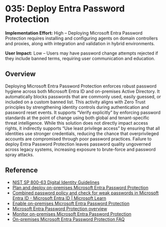 # 035: Deploy Entra Password Protection

**Implementation Effort:** High – Deploying Microsoft Entra Password Protection requires installing and configuring agents on domain controllers and proxies, along with integration and validation in hybrid environments.

**User Impact:** Low – Users may have password change attempts rejected if they include banned terms, requiring user communication and education.

## Overview

Deploying Microsoft Entra Password Protection enforces robust password hygiene across both Microsoft Entra ID and on-premises Active Directory. It automatically blocks passwords that are commonly used, easily guessed, or included on a custom banned list. This activity aligns with Zero Trust principles by strengthening identity controls during authentication and password reset events. It supports “Verify explicitly” by enforcing password standards at the point of change using both global and tenant-specific threat intelligence. While this solution does not directly impact access rights, it indirectly supports “Use least privilege access” by ensuring that all identities use stronger credentials, reducing the chance that overprivileged accounts are compromised through poor password practices. Failure to deploy Entra Password Protection leaves password quality ungoverned across legacy systems, increasing exposure to brute-force and password spray attacks.

## Reference

* [NIST SP 800-63 Digital Identity Guidelines](https://pages.nist.gov/800-63-4/sp800-63b.html#passwords)
* [Plan and deploy on-premises Microsoft Entra Password Protection](https://learn.microsoft.com/entra/identity/authentication/howto-password-ban-bad-on-premises-deploy)
* [Combined password policy and check for weak passwords in Microsoft Entra ID - Microsoft Entra ID | Microsoft Learn](https://learn.microsoft.com/entra/identity/authentication/concept-password-ban-bad-combined-policy)
* [Enable on-premises Microsoft Entra Password Protection](https://learn.microsoft.com/entra/identity/authentication/howto-password-ban-bad-on-premises-operations)
* [Microsoft Entra Password Protection overview](https://learn.microsoft.com/entra/identity/authentication/concept-password-ban-bad-on-premises)
* [Monitor on-premises Microsoft Entra Password Protection](https://learn.microsoft.com/entra/identity/authentication/howto-password-ban-bad-on-premises-monitor)
* [On-premises Microsoft Entra Password Protection FAQ](https://learn.microsoft.com/entra/identity/authentication/howto-password-ban-bad-on-premises-faq)
